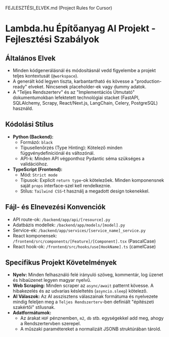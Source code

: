 FEJLESZTÉSI_ELVEK.md (Project Rules for Cursor)

# Lambda.hu Építőanyag AI Projekt - Fejlesztési Szabályok

## Általános Elvek
- Minden kódgenerálásnál és módosításnál vedd figyelembe a projekt teljes kontextusát (`@workspace`).
- A generált kód legyen tiszta, karbantartható és kövesse a "production-ready" elveket. Nincsenek placeholder-ek vagy dummy adatok.
- A "Teljes Rendszerterv" és az "Implementációs Útmutató" dokumentumokban lefektetett technológiai stacket (FastAPI, SQLAlchemy, Scrapy, React/Next.js, LangChain, Celery, PostgreSQL) használd.

## Kódolási Stílus
- **Python (Backend):**
    - Formázó: `black`
    - Típusellenőrzés (Type Hinting): Kötelező minden függvénydefiníciónál és változónál.
    - API-k: Minden API végponthoz Pydantic séma szükséges a validációhoz.
- **TypeScript (Frontend):**
    - Mód: `Strict mode`
    - Típusok: Explicit `return type`-ok kötelezőek. Minden komponensnek saját `props` interface-szel kell rendelkeznie.
    - Stílus: `Tailwind CSS`-t használj a megadott design tokenekkel.

## Fájl- és Elnevezési Konvenciók
- API route-ok: `/backend/app/api/[resource].py`
- Adatbázis modellek: `/backend/app/models/[model].py`
- Service-ek: `/backend/app/services/[service_name]_service.py`
- React komponensek: `/frontend/src/components/[Feature]/[Component].tsx` (PascalCase)
- React hook-ok: `/frontend/src/hooks/use[HookName].ts` (camelCase)

## Specifikus Projekt Követelmények
- **Nyelv:** Minden felhasználó felé irányuló szöveg, kommentár, log üzenet és hibaüzenet legyen magyar nyelvű.
- **Web Scraping:** Minden scraper az `async/await` patternt kövesse. A hibakezelés és az udvarias késleltetés (`asyncio.sleep`) kötelező.
- **AI Válaszok:** Az AI asszisztens válaszainak formátuma és nyelvezete mindig feleljen meg a `Teljes Rendszerterv`-ben definiált "építészeti szakértői" stílusnak.
- **Adatformátumok:**
    - Az árakat `HUF` pénznemben, `m2`, `db` stb. egységekkel add meg, ahogy a Rendszertervben szerepel.
    - A műszaki paramétereket a normalizált JSONB struktúrában tárold.